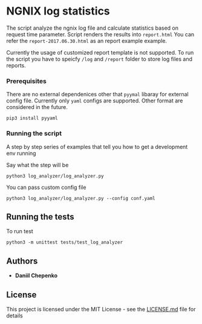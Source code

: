 # NGNIX log statistics

The script analyze the ngnix log file and calculate statistics based on request time parameter.
Script renders the results into `report.html`
You can refer the `report-2017.06.30.html` as an report example example.

Currently the usage of customized report template is not supported.
To run the script you have to speicfy `/log` and `/report` folder to store log files and reports.

### Prerequisites

There are no external dependenices other that `pyymal` libaray for external config file. 
Currently only `yaml` configs are supported. Other format are considered in the future.

```
pip3 install pyyaml
```

### Running the script

A step by step series of examples that tell you how to get a development env running

Say what the step will be

```
python3 log_analyzer/log_analyzer.py
```

You can pass custom config file

```
python3 log_analyzer/log_analyzer.py --config conf.yaml
```


## Running the tests

To run test

```
python3 -m unittest tests/test_log_analyzer
```


## Authors

* **Daniil Chepenko** 

## License

This project is licensed under the MIT License - see the [LICENSE.md](LICENSE.md) file for details

